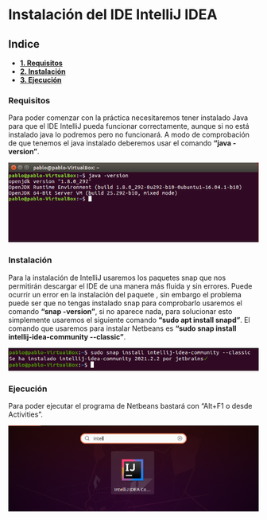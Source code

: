 # Instalación del IDE IntelliJ IDEA
## Indice
- **[1. Requisitos](#requisitos)**
- **[2. Instalación](#instalacion)**
- **[3. Ejecución](#ejecución)**
### Requisitos
Para poder comenzar con la práctica necesitaremos tener instalado Java para que el IDE IntelliJ pueda funcionar correctamente, aunque si no está instalado java lo podremos pero no funcionará. A modo de comprobación de que tenemos el java instalado deberemos usar el comando **“java -version”**.

<img src="6.png">

### Instalación
Para la instalación de IntelliJ usaremos los paquetes snap que nos permitirán descargar el IDE de una manera más fluida y sin errores. Puede ocurrir un error en la instalación del paquete , sin embargo el problema puede ser que no tengas instalado snap para comprobarlo usaremos el comando **“snap -version”**, si no aparece nada, para solucionar esto simplemente usaremos el siguiente comando **“sudo apt install snapd”**.
El comando que usaremos para instalar Netbeans es **“sudo snap install intellij-idea-community --classic”**. 
 

<img src="1.png">

### Ejecución
Para poder ejecutar el programa de Netbeans bastará con “Alt+F1 o desde Activities”.

<img src="2.png">
